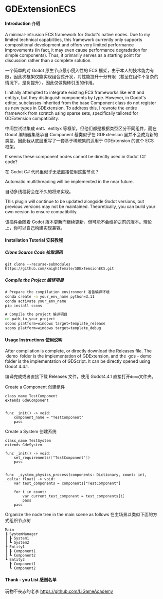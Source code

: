 # GDExtensionECS

#### Introduction 介绍

A minimal-intrusion ECS framework for Godot's native nodes. Due to my limited technical capabilities, this framework currently only supports compositional development and offers very limited performance improvements (in fact, it may even cause performance degradation for simple components). Thus, it primarily serves as a starting point for discussion rather than a complete solution.

一个简单的对 Godot 原生节点最小侵入性的 ECS 框架，由于本人的技术能力有限，因此次框架仅能实现组合式开发，对性能提升十分有限（甚至在组件不复杂的情况下，是负提升），因此仅做抛砖引玉的作用。

I initially attempted to integrate existing ECS frameworks like entt and entityx, but they distinguish components by type. However, in Godot's editor, subclasses inherited from the base Component class do not register as new types in GDExtension. To address this, I rewrote the entire framework from scratch using sparse sets, specifically tailored for GDExtension compatibility.

中间尝试过集成 entt、entityx 等框架，但他们都是根据类型区分不同组件，而在 Godot 编辑器集继承自 Component 基类似乎在 GDExtension 里并不会成为新的类型，因此我从底层重写了一套基于稀疏集的适用于 GDExtension 的这个 ECS 框架。

It seems these component nodes cannot be directly used in Godot C# code?

在 Godot C# 代码里似乎无法直接使用这些节点？

Automatic multithreading will be implemented in the near future.

自动多线程将会在不久的将来实现。

This plugin will continue to be updated alongside Godot versions, but previous versions may not be maintained. Theoretically, you can build your own version to ensure compatibility.

该插件会随着 Godot 版本更新而继续更新，但可能不会维护之前的版本。理论上，你可以自己构建实现兼容。

#### Installation Tutorial 安装教程

##### Clone Source Code 拉取源码

```git bash
git clone --recurse-submodules https://github.com/knightfemale/GDExtensionECS.git
```

##### Compile the Project 编译项目

```cmd
# Prepare the compilation environment 准备编译环境
conda create -n your_env_name python=3.11
conda activate your_env_name
pip install scons

# Compile the project 编译项目
cd path_to_your_project
scons platform=windows target=template_release
scons platform=windows target=template_debug
```

#### Usage Instructions 使用说明

After compilation is complete, or directly download the Releases file. The  demo  folder is the implementation of GDExtension, and the  gds - demo  folder is the implementation of GDScript. It can be directly opened using Godot 4.4.1.

编译完成或者直接下载 Releases 文件，使用 Godot4.4.1 直接打开`demo`文件夹。

Create a Component 创建组件

```gdscript
class_name TestComponent
extends GdeComponent


func _init() -> void:
	component_name = "TestComponent"
	pass

```

Create a System 创建系统

```gdscript
class_name TestSystem
extends GdeSystem

func _init() -> void:
	set_requirements(["TestComponent"])
	pass


func  _system_physics_process(components: Dictionary, count: int, _delta: float) -> void:
	var test_components = components["TestComponent"]

	for i in count:
		var current_test_component = test_components[i]
		pass
	pass

```

Organize the node tree in the main scene as follows 在主场景以类似下面的方式组织节点树

```
Main
┣ SystemManager
┃ ┣ System1
┃ ┗ System2
┣ Entity1
┃ ┣ Component1
┃ ┗ Component2
┗ Entity2
  ┣ Component1
  ┗ Component2
```

#### Thank - you List 感谢名单

玩物不丧志的老李
https://github.com/LiGameAcademy
